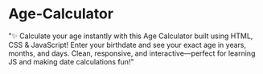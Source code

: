 # Age-Calculator
"✨ Calculate your age instantly with this Age Calculator built using HTML, CSS &amp; JavaScript! Enter your birthdate and see your exact age in years, months, and days. Clean, responsive, and interactive—perfect for learning JS and making date calculations fun!"
